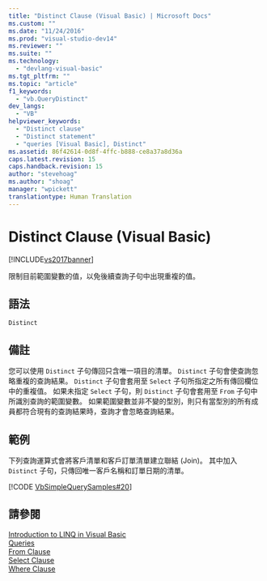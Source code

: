 ```yaml
---
title: "Distinct Clause (Visual Basic) | Microsoft Docs"
ms.custom: ""
ms.date: "11/24/2016"
ms.prod: "visual-studio-dev14"
ms.reviewer: ""
ms.suite: ""
ms.technology: 
  - "devlang-visual-basic"
ms.tgt_pltfrm: ""
ms.topic: "article"
f1_keywords: 
  - "vb.QueryDistinct"
dev_langs: 
  - "VB"
helpviewer_keywords: 
  - "Distinct clause"
  - "Distinct statement"
  - "queries [Visual Basic], Distinct"
ms.assetid: 86f42614-0d8f-4ffc-b888-ce8a37a8d36a
caps.latest.revision: 15
caps.handback.revision: 15
author: "stevehoag"
ms.author: "shoag"
manager: "wpickett"
translationtype: Human Translation
---
```

# Distinct Clause (Visual Basic)
[!INCLUDE[vs2017banner](../../../csharp/includes/vs2017banner.md)]

限制目前範圍變數的值，以免後續查詢子句中出現重複的值。  
  
## 語法  
  
```  
Distinct  
```  
  
## 備註  
 您可以使用 `Distinct` 子句傳回只含唯一項目的清單。  `Distinct` 子句會使查詢忽略重複的查詢結果。  `Distinct` 子句會套用至 `Select` 子句所指定之所有傳回欄位中的重複值。  如果未指定 `Select` 子句，則 `Distinct` 子句會套用至 `From` 子句中所識別查詢的範圍變數。  如果範圍變數並非不變的型別，則只有當型別的所有成員都符合現有的查詢結果時，查詢才會忽略查詢結果。  
  
## 範例  
 下列查詢運算式會將客戶清單和客戶訂單清單建立聯結 \(Join\)。  其中加入 `Distinct` 子句，只傳回唯一客戶名稱和訂單日期的清單。  
  
 [!CODE [VbSimpleQuerySamples#20](../CodeSnippet/VS_Snippets_VBCSharp/VbSimpleQuerySamples#20)]  
  
## 請參閱  
 [Introduction to LINQ in Visual Basic](../../../visual-basic/programming-guide/language-features/linq/introduction-to-linq.md)   
 [Queries](../../../visual-basic/language-reference/queries/queries.md)   
 [From Clause](../../../visual-basic/language-reference/queries/from-clause.md)   
 [Select Clause](../../../visual-basic/language-reference/queries/select-clause.md)   
 [Where Clause](../../../visual-basic/language-reference/queries/where-clause.md)